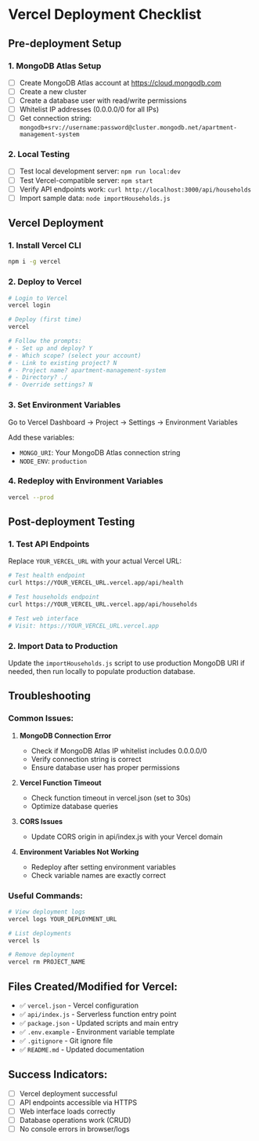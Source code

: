 # Vercel Deployment Checklist

## Pre-deployment Setup

### 1. MongoDB Atlas Setup

- [ ] Create MongoDB Atlas account at https://cloud.mongodb.com
- [ ] Create a new cluster
- [ ] Create a database user with read/write permissions
- [ ] Whitelist IP addresses (0.0.0.0/0 for all IPs)
- [ ] Get connection string: `mongodb+srv://username:password@cluster.mongodb.net/apartment-management-system`

### 2. Local Testing

- [ ] Test local development server: `npm run local:dev`
- [ ] Test Vercel-compatible server: `npm start`
- [ ] Verify API endpoints work: `curl http://localhost:3000/api/households`
- [ ] Import sample data: `node importHouseholds.js`

## Vercel Deployment

### 1. Install Vercel CLI

```bash
npm i -g vercel
```

### 2. Deploy to Vercel

```bash
# Login to Vercel
vercel login

# Deploy (first time)
vercel

# Follow the prompts:
# - Set up and deploy? Y
# - Which scope? (select your account)
# - Link to existing project? N
# - Project name? apartment-management-system
# - Directory? ./
# - Override settings? N
```

### 3. Set Environment Variables

Go to Vercel Dashboard → Project → Settings → Environment Variables

Add these variables:

- `MONGO_URI`: Your MongoDB Atlas connection string
- `NODE_ENV`: `production`

### 4. Redeploy with Environment Variables

```bash
vercel --prod
```

## Post-deployment Testing

### 1. Test API Endpoints

Replace `YOUR_VERCEL_URL` with your actual Vercel URL:

```bash
# Test health endpoint
curl https://YOUR_VERCEL_URL.vercel.app/api/health

# Test households endpoint
curl https://YOUR_VERCEL_URL.vercel.app/api/households

# Test web interface
# Visit: https://YOUR_VERCEL_URL.vercel.app
```

### 2. Import Data to Production

Update the `importHouseholds.js` script to use production MongoDB URI if needed, then run locally to populate production database.

## Troubleshooting

### Common Issues:

1. **MongoDB Connection Error**

   - Check if MongoDB Atlas IP whitelist includes 0.0.0.0/0
   - Verify connection string is correct
   - Ensure database user has proper permissions

2. **Vercel Function Timeout**

   - Check function timeout in vercel.json (set to 30s)
   - Optimize database queries

3. **CORS Issues**

   - Update CORS origin in api/index.js with your Vercel domain

4. **Environment Variables Not Working**
   - Redeploy after setting environment variables
   - Check variable names are exactly correct

### Useful Commands:

```bash
# View deployment logs
vercel logs YOUR_DEPLOYMENT_URL

# List deployments
vercel ls

# Remove deployment
vercel rm PROJECT_NAME
```

## Files Created/Modified for Vercel:

- ✅ `vercel.json` - Vercel configuration
- ✅ `api/index.js` - Serverless function entry point
- ✅ `package.json` - Updated scripts and main entry
- ✅ `.env.example` - Environment variable template
- ✅ `.gitignore` - Git ignore file
- ✅ `README.md` - Updated documentation

## Success Indicators:

- [ ] Vercel deployment successful
- [ ] API endpoints accessible via HTTPS
- [ ] Web interface loads correctly
- [ ] Database operations work (CRUD)
- [ ] No console errors in browser/logs
